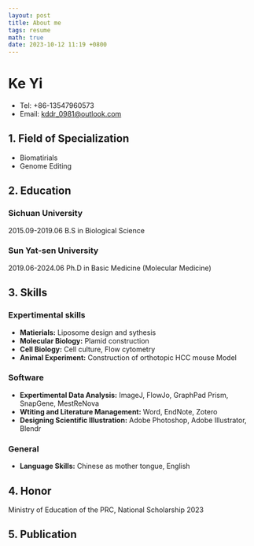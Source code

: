 ```yaml
---
layout: post
title: About me
tags: resume
math: true
date: 2023-10-12 11:19 +0800
---
```


# Ke Yi
- Tel: +86-13547960573
- Email: kddr_0981@outlook.com

## 1. Field of Specialization
- Biomatirials
- Genome Editing

## 2. Education
### Sichuan University
2015.09-2019.06
B.S in Biological Science
### Sun Yat-sen University
2019.06-2024.06
Ph.D in Basic Medicine (Molecular Medicine)

## 3. Skills
### Expertimental skills
- **Matierials:** Liposome design and sythesis
- **Molecular Biology:** Plamid construction
- **Cell Biology:** Cell culture, Flow cytometry
- **Animal Experiment:** Construction of orthotopic HCC mouse Model

### Software
- **Expertimental Data Analysis:** ImageJ, FlowJo, GraphPad Prism, SnapGene, MestReNova
- **Wtiting and Literature Management:** Word, EndNote, Zotero
- **Designing Scientific Illustration:** Adobe Photoshop, Adobe Illustrator, Blendr

### General
- **Language Skills:** Chinese as mother tongue, English

## 4. Honor
Ministry of Education of the PRC, National Scholarship 2023

## 5. Publication
